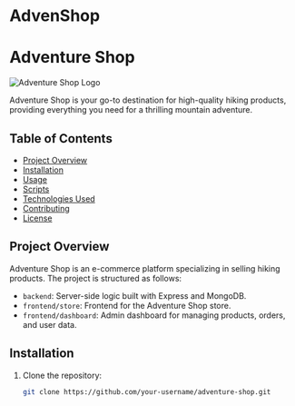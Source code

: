 # AdvenShop
# Adventure Shop

![Adventure Shop Logo](link-to-your-logo.png)

Adventure Shop is your go-to destination for high-quality hiking products, providing everything you need for a thrilling mountain adventure.

## Table of Contents

- [Project Overview](#project-overview)
- [Installation](#installation)
- [Usage](#usage)
- [Scripts](#scripts)
- [Technologies Used](#technologies-used)
- [Contributing](#contributing)
- [License](#license)

## Project Overview

Adventure Shop is an e-commerce platform specializing in selling hiking products. The project is structured as follows:

- `backend`: Server-side logic built with Express and MongoDB.
- `frontend/store`: Frontend for the Adventure Shop store.
- `frontend/dashboard`: Admin dashboard for managing products, orders, and user data.

## Installation

1. Clone the repository:

   ```bash
   git clone https://github.com/your-username/adventure-shop.git

